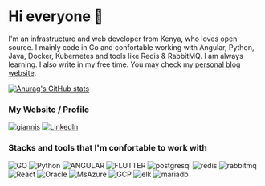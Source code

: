 # Hi everyone :wave:

I'm an infrastructure and web developer from Kenya, who loves open source. I mainly code in Go and confortable working with Angular, Python, Java,  Docker, Kubernetes and tools like Redis & RabbitMQ. I am always learning. I also write in my free time. You may check my [personal blog website](https://meronhayle.me/).

[![Anurag's GitHub stats](https://github-readme-stats.vercel.app/api?username=mernat)](https://github.com/anuraghazra/github-readme-stats)

### My Website / Profile
[![giannis](https://img.shields.io/static/v1?style=for-the-badge&message=meronhayle.me&color=blue&logoColor=FFFFFF&label=)](https://meronhayle.me/)
[![LinkedIn](https://img.shields.io/badge/linkedin-%231E77B5.svg?&style=for-the-badge&logo=linkedin&logoColor=white)](https://www.linkedin.com/in/meron-hayle-b92308102)

### Stacks and tools that I'm confortable to work with
![GO](https://img.shields.io/badge/Go-00ADD8?style=for-the-badge&logo=go&logoColor=white)
![Python](https://img.shields.io/badge/python-3670A0?style=for-the-badge&logo=python&logoColor=ffdd54)
![ANGULAR](https://img.shields.io/badge/Angular-DD0031?style=for-the-badge&logo=angular&logoColor=white)
![FLUTTER](https://img.shields.io/badge/Flutter-02569B?style=for-the-badge&logo=flutter&logoColor=white)
![postgresql](https://img.shields.io/badge/PostgreSQL-316192?style=for-the-badge&logo=postgresql&logoColor=white)
![redis](https://img.shields.io/badge/redis-%23DD0031.svg?&style=for-the-badge&logo=redis&logoColor=white)
![rabbitmq](https://img.shields.io/badge/rabbitmq-%23FF6600.svg?&style=for-the-badge&logo=rabbitmq&logoColor=white)
![React](https://img.shields.io/badge/React-20232A?style=for-the-badge&logo=react&logoColor=61DAFB)
![Oracle](https://img.shields.io/badge/Oracle-F80000?style=for-the-badge&logo=oracle&logoColor=black)
![MsAzure](https://img.shields.io/badge/microsoft%20azure-0089D6?style=for-the-badge&logo=microsoft-azure&logoColor=white)
![GCP](https://img.shields.io/badge/Google_Cloud-4285F4?style=for-the-badge&logo=google-cloud&logoColor=white)
![elk](https://img.shields.io/badge/Elastic_Search-005571?style=for-the-badge&logo=elasticsearch&logoColor=white)
![mariadb]( 	https://img.shields.io/badge/MariaDB-003545?style=for-the-badge&logo=mariadb&logoColor=white)
